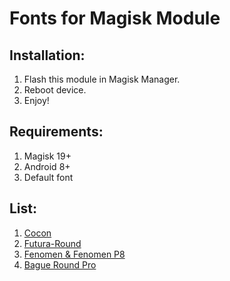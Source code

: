 # Fonts for Magisk Module

## Installation:
1. Flash this module in Magisk Manager. 
2. Reboot device. 
3. Enjoy!

## Requirements:
1. Magisk 19+
2. Android 8+
3. Default font

## List:
1. [Cocon](https://github.com/Skytech-din/Fonts-Module/releases/tag/Cocon)
2. [Futura-Round](https://github.com/Skytech-din/Fonts-Module/releases/tag/Futura)
3. [Fenomen & Fenomen P8](https://github.com/Skytech-din/Fonts-Module/releases/tag/Fenomen)
4. [Bague Round Pro](https://github.com/Skytech-din/Fonts-Module/releases/tag/Bague)

